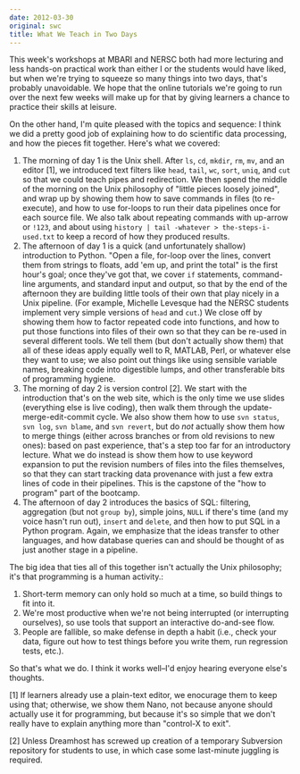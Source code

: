 ```yaml
---
date: 2012-03-30
original: swc
title: What We Teach in Two Days
---
```

<p>This week's workshops at MBARI and NERSC both had more lecturing and less hands-on practical work than either I or the students would have liked, but when we're trying to squeeze so many things into two days, that's probably unavoidable. We hope that the online tutorials we're going to run over the next few weeks will make up for that by giving learners a chance to practice their skills at leisure.</p>
<p>On the other hand, I'm quite pleased with the topics and sequence: I think we did a pretty good job of explaining how to do scientific data processing, and how the pieces fit together. Here's what we covered:</p>
<ol>
<li>The morning of day 1 is the Unix shell. After <code>ls</code>, <code>cd</code>, <code>mkdir</code>, <code>rm</code>, <code>mv</code>, and an editor [1], we introduced text filters like <code>head</code>, <code>tail</code>, <code>wc</code>, <code>sort</code>, <code>uniq</code>, and <code>cut</code> so that we could teach pipes and redirection. We then spend the middle of the morning on the Unix philosophy of "little pieces loosely joined", and wrap up by showing them how to save commands in files (to re-execute), and how to use for-loops to run their data pipelines once for each source file. We also talk about repeating commands with up-arrow or <code>!123</code>, and about using <code>history | tail -whatever &gt; the-steps-i-used.txt</code> to keep a record of how they produced results.</li>
<li>The afternoon of day 1 is a quick (and unfortunately shallow) introduction to Python. "Open a file, for-loop over the lines, convert them from strings to floats, add 'em up, and print the total" is the first hour's goal; once they've got that, we cover <code>if</code> statements, command-line arguments, and standard input and output, so that by the end of the afternoon they are building little tools of their own that play nicely in a Unix pipeline. (For example, Michelle Levesque had the NERSC students implement very simple versions of <code>head</code> and <code>cut</code>.) We close off by showing them how to factor repeated code into functions, and how to put those functions into files of their own so that they can be re-used in several different tools. We tell them (but don't actually show them) that all of these ideas apply equally well to R, MATLAB, Perl, or whatever else they want to use; we also point out things like using sensible variable names, breaking code into digestible lumps, and other transferable bits of programming hygiene.</li>
<li>The morning of day 2 is version control [2]. We start with the introduction that's on the web site, which is the only time we use slides (everything else is live coding), then walk them through the update-merge-edit-commit cycle. We also show them how to use <code>svn status</code>, <code>svn log</code>, <code>svn blame</code>, and <code>svn revert</code>, but do <em>not</em> actually show them how to merge things (either across branches or from old revisions to new ones): based on past experience, that's a step too far for an introductory lecture. What we do instead is show them how to use keyword expansion to put the revision numbers of files into the files themselves, so that they can start tracking data provenance with just a few extra lines of code in their pipelines. This is the capstone of the "how to program" part of the bootcamp.</li>
<li>The afternoon of day 2 introduces the basics of SQL: filtering, aggregation (but not <code>group by</code>), simple joins, <code>NULL</code> if there's time (and my voice hasn't run out), <code>insert</code> and <code>delete</code>, and then how to put SQL in a Python program. Again, we emphasize that the ideas transfer to other languages, and how database queries can and should be thought of as just another stage in a pipeline.</li>
</ol>
<p>The big idea that ties all of this together isn't actually the Unix philosophy; it's that programming is a human activity.:</p>
<ol>
<li>Short-term memory can only hold so much at a time, so build things to fit into it.</li>
<li>We're most productive when we're not being interrupted (or interrupting ourselves), so use tools that support an interactive do-and-see flow.</li>
<li>People are fallible, so make defense in depth a habit (i.e., check your data, figure out how to test things before you write them, run regression tests, etc.).</li>
</ol>
<p>So that's what we do. I think it works well–I'd enjoy hearing everyone else's thoughts.</p>
<p>[1] If learners already use a plain-text editor, we enocurage them to keep using that; otherwise, we show them Nano, not because anyone should actually use it for programming, but because it's so simple that we don't really have to explain anything more than "control-X to exit".</p>
<p>[2] Unless Dreamhost has screwed up creation of a temporary Subversion repository for students to use, in which case some last-minute juggling is required.</p>
